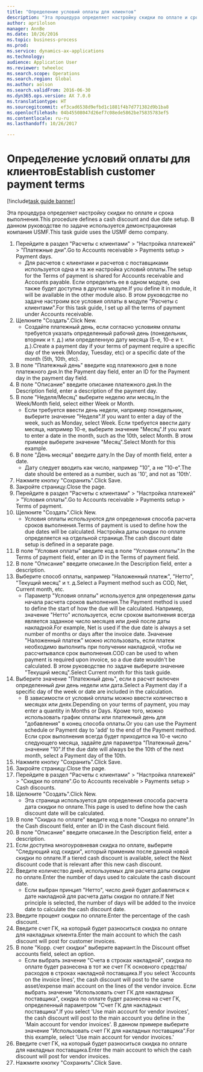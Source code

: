 ```yaml
--- 
title: "Определение условий оплаты для клиентов"
description: "Эта процедура определяет настройку скидки по оплате и срока выполнения."
author: aprilolson
manager: AnnBe
ms.date: 10/26/2016
ms.topic: business-process
ms.prod: 
ms.service: dynamics-ax-applications
ms.technology: 
audience: Application User
ms.reviewer: twheeloc
ms.search.scope: Operations
ms.search.region: Global
ms.author: aolson
ms.search.validFrom: 2016-06-30
ms.dyn365.ops.version: AX 7.0.0
ms.translationtype: HT
ms.sourcegitcommit: ef3cad6538d9efbd1c1881f4b7d771382d9b1ba8
ms.openlocfilehash: 04b45508047d26ef7c08ede5862be75835783ef5
ms.contentlocale: ru-ru
ms.lasthandoff: 10/26/2017

---
```

# <a name="establish-customer-payment-terms"></a><span data-ttu-id="498d4-103">Определение условий оплаты для клиентов</span><span class="sxs-lookup"><span data-stu-id="498d4-103">Establish customer payment terms</span></span>

[!include[task guide banner](../../includes/task-guide-banner.md)]

<span data-ttu-id="498d4-104">Эта процедура определяет настройку скидки по оплате и срока выполнения.</span><span class="sxs-lookup"><span data-stu-id="498d4-104">This procedure defines a cash discount and due date setup.</span></span> <span data-ttu-id="498d4-105">В данном руководстве по задаче используется демонстрационная компания USMF.</span><span class="sxs-lookup"><span data-stu-id="498d4-105">This task guide uses the USMF demo company.</span></span>

1. <span data-ttu-id="498d4-106">Перейдите в раздел "Расчеты с клиентами" > "Настройка платежей" > "Платежные дни".</span><span class="sxs-lookup"><span data-stu-id="498d4-106">Go to Accounts receivable > Payments setup > Payment days.</span></span>
    * <span data-ttu-id="498d4-107">Для расчетов с клиентами и расчетов с поставщиками используется одна и та же настройка условий оплаты.</span><span class="sxs-lookup"><span data-stu-id="498d4-107">The setup for the Terms of payment is shared for Accounts receivable and Accounts payable.</span></span> <span data-ttu-id="498d4-108">Если определить ее в одном модуле, она также будет доступна в другом модуле.</span><span class="sxs-lookup"><span data-stu-id="498d4-108">If you define it in module, it will be available in the other module also.</span></span> <span data-ttu-id="498d4-109">В этом руководстве по задаче настроим все условия оплаты в модуле "Расчеты с клиентами".</span><span class="sxs-lookup"><span data-stu-id="498d4-109">For this task guide, I set up all the terms of payment under Accounts receivable.</span></span>  
2. <span data-ttu-id="498d4-110">Щелкните "Создать".</span><span class="sxs-lookup"><span data-stu-id="498d4-110">Click New.</span></span>
    * <span data-ttu-id="498d4-111">Создайте платежный день, если согласно условиям оплаты требуется указать определенный рабочий день (понедельник, вторник и т. д.) или определенную дату месяца (5-е, 10-е и т. д.).</span><span class="sxs-lookup"><span data-stu-id="498d4-111">Create a payment day if your terms of payment require a specific day of the week (Monday, Tuesday, etc) or a specific date of the month (5th, 10th, etc).</span></span>  
3. <span data-ttu-id="498d4-112">В поле "Платежный день" введите код платежного дня в поле платежного дня.</span><span class="sxs-lookup"><span data-stu-id="498d4-112">In the Payment day field, enter an ID for the Payment day in the payment day field.</span></span>
4. <span data-ttu-id="498d4-113">В поле "Описание" введите описание платежного дня.</span><span class="sxs-lookup"><span data-stu-id="498d4-113">In the Description field, enter a description of the payment day.</span></span>
5. <span data-ttu-id="498d4-114">В поле "Неделя/Месяц" выберите неделю или месяц.</span><span class="sxs-lookup"><span data-stu-id="498d4-114">In the Week/Month field, select either Week or Month.</span></span>
    * <span data-ttu-id="498d4-115">Если требуется ввести день недели, например понедельник, выберите значение "Неделя".</span><span class="sxs-lookup"><span data-stu-id="498d4-115">If you want to enter a day of the week, such as Monday, select Week.</span></span> <span data-ttu-id="498d4-116">Если требуется ввести дату месяца, например 10-е, выберите значение "Месяц".</span><span class="sxs-lookup"><span data-stu-id="498d4-116">If you want to enter a date in the month, such as the 10th, select Month.</span></span> <span data-ttu-id="498d4-117">В этом примере выберите значение "Месяц".</span><span class="sxs-lookup"><span data-stu-id="498d4-117">Select Month for this example.</span></span>  
6. <span data-ttu-id="498d4-118">В поле "День месяца" введите дату.</span><span class="sxs-lookup"><span data-stu-id="498d4-118">In the Day of month field, enter a date.</span></span>
    * <span data-ttu-id="498d4-119">Дату следует вводить как число, например "10", а не "10-е".</span><span class="sxs-lookup"><span data-stu-id="498d4-119">The date should be entered as a number, such as '10', and not as '10th'.</span></span>  
7. <span data-ttu-id="498d4-120">Нажмите кнопку "Сохранить".</span><span class="sxs-lookup"><span data-stu-id="498d4-120">Click Save.</span></span>
8. <span data-ttu-id="498d4-121">Закройте страницу.</span><span class="sxs-lookup"><span data-stu-id="498d4-121">Close the page.</span></span>
9. <span data-ttu-id="498d4-122">Перейдите в раздел "Расчеты с клиентами" > "Настройка платежей" > "Условия оплаты".</span><span class="sxs-lookup"><span data-stu-id="498d4-122">Go to Accounts receivable > Payments setup > Terms of payment.</span></span>
10. <span data-ttu-id="498d4-123">Щелкните "Создать".</span><span class="sxs-lookup"><span data-stu-id="498d4-123">Click New.</span></span>
    * <span data-ttu-id="498d4-124">Условия оплаты используются для определения способа расчета сроков выполнения.</span><span class="sxs-lookup"><span data-stu-id="498d4-124">Terms of payment is used to define how the due dates will be calculated.</span></span> <span data-ttu-id="498d4-125">Настройка даты скидки по оплате определяется на отдельной странице.</span><span class="sxs-lookup"><span data-stu-id="498d4-125">The cash discount date setup is defined in a separate page.</span></span>  
11. <span data-ttu-id="498d4-126">В поле "Условия оплаты" введите код в поле "Условия оплаты".</span><span class="sxs-lookup"><span data-stu-id="498d4-126">In the Terms of payment field, enter an ID in the Terms of payment field.</span></span>
12. <span data-ttu-id="498d4-127">В поле "Описание" введите описание.</span><span class="sxs-lookup"><span data-stu-id="498d4-127">In the Description field, enter a description.</span></span>
13. <span data-ttu-id="498d4-128">Выберите способ оплаты, например "Наложенный платеж", "Нетто", "Текущий месяц" и т. д.</span><span class="sxs-lookup"><span data-stu-id="498d4-128">Select a Payment method such as COD, Net, Current month, etc.</span></span>
    * <span data-ttu-id="498d4-129">Параметр "Условия оплаты" используется для определения даты начала расчета сроков выполнения.</span><span class="sxs-lookup"><span data-stu-id="498d4-129">The Payment method is used to define the start of how the due will be calculated.</span></span>  <span data-ttu-id="498d4-130">Например, значение "Нетто" используется, если сроком выполнения всегда является заданное число месяцев или дней после даты накладной.</span><span class="sxs-lookup"><span data-stu-id="498d4-130">For example, Net is used if the due date is always a set number of months or days after the invoice date.</span></span> <span data-ttu-id="498d4-131">Значение "Наложенный платеж" можно использовать, если платеж необходимо выполнить при получении накладной, чтобы не рассчитывался срок выполнения.</span><span class="sxs-lookup"><span data-stu-id="498d4-131">COD can be used to when payment is required upon invoice, so a due date wouldn't be calculated.</span></span> <span data-ttu-id="498d4-132">В этом руководстве по задаче выберите значение "Текущий месяц".</span><span class="sxs-lookup"><span data-stu-id="498d4-132">Select Current month for this task guide.</span></span>  
14. <span data-ttu-id="498d4-133">Выберите значение "Платежный день", если в расчет включен определенный дни день недели или дата.</span><span class="sxs-lookup"><span data-stu-id="498d4-133">Select a Payment day if a specific day of the  week or date are included in the calculation.</span></span>
    * <span data-ttu-id="498d4-134">В зависимости от условий оплаты можно ввести количество в месяцах или днях.</span><span class="sxs-lookup"><span data-stu-id="498d4-134">Depending on your terms of payment, you may enter a quantity in Months or Days.</span></span> <span data-ttu-id="498d4-135">Кроме того, можно использовать график оплаты или платежный день для "добавления" в конец способа оплаты.</span><span class="sxs-lookup"><span data-stu-id="498d4-135">Or you can use the Payment schedule or Payment day to 'add' to the end of the Payment method.</span></span> <span data-ttu-id="498d4-136">Если срок выполнения всегда будет приходится на 10-е число следующего месяца, задайте для параметра "Платежный день" значение "10".</span><span class="sxs-lookup"><span data-stu-id="498d4-136">If the due date will always be the 10th of the next month, select a Payment day of the 10th.</span></span>  
15. <span data-ttu-id="498d4-137">Нажмите кнопку "Сохранить".</span><span class="sxs-lookup"><span data-stu-id="498d4-137">Click Save.</span></span>
16. <span data-ttu-id="498d4-138">Закройте страницу.</span><span class="sxs-lookup"><span data-stu-id="498d4-138">Close the page.</span></span>
17. <span data-ttu-id="498d4-139">Перейдите в раздел "Расчеты с клиентами" > "Настройка платежей" > "Скидки по оплате".</span><span class="sxs-lookup"><span data-stu-id="498d4-139">Go to Accounts receivable > Payments setup > Cash discounts.</span></span>
18. <span data-ttu-id="498d4-140">Щелкните "Создать".</span><span class="sxs-lookup"><span data-stu-id="498d4-140">Click New.</span></span>
    * <span data-ttu-id="498d4-141">Эта страница используется для определения способа расчета дата скидки по оплате.</span><span class="sxs-lookup"><span data-stu-id="498d4-141">This page is used to define how the cash discount date will be calculated.</span></span>  
19. <span data-ttu-id="498d4-142">В поле "Скидка по оплате" введите код в поле "Скидка по оплате".</span><span class="sxs-lookup"><span data-stu-id="498d4-142">In the Cash discount field, enter an ID in the Cash discount field.</span></span>
20. <span data-ttu-id="498d4-143">В поле "Описание" введите описание.</span><span class="sxs-lookup"><span data-stu-id="498d4-143">In the Description field, enter a description.</span></span>
21. <span data-ttu-id="498d4-144">Если доступна многоуровневая скидка по оплате, выберите "Следующий код скидки", который применим после данной новой скидки по оплате.</span><span class="sxs-lookup"><span data-stu-id="498d4-144">If a tiered cash discount is available, select the Next discount code that is relevant after this new cash discount.</span></span>
22. <span data-ttu-id="498d4-145">Введите количество дней, используемых для расчета даты скидки по оплате.</span><span class="sxs-lookup"><span data-stu-id="498d4-145">Enter the number of days used to calculate the cash discount date.</span></span>
    * <span data-ttu-id="498d4-146">Если выбран принцип "Нетто", число дней будет добавляться к дате накладной для расчета даты скидки по оплате.</span><span class="sxs-lookup"><span data-stu-id="498d4-146">If Net principle is selected, the number of days will be added to the invoice date to calculate the cash discount date.</span></span>  
23. <span data-ttu-id="498d4-147">Введите процент скидки по оплате.</span><span class="sxs-lookup"><span data-stu-id="498d4-147">Enter the percentage of the cash discount.</span></span>
24. <span data-ttu-id="498d4-148">Введите счет ГК, на который будет разноситься скидка по оплате для накладных клиента.</span><span class="sxs-lookup"><span data-stu-id="498d4-148">Enter the main account to which the cash discount will post for customer invoices.</span></span>
25. <span data-ttu-id="498d4-149">В поле "Корр. счет скидки" выберите вариант.</span><span class="sxs-lookup"><span data-stu-id="498d4-149">In the Discount offset accounts field, select an option.</span></span>
    * <span data-ttu-id="498d4-150">Если выбрать значение "Счета в строках накладной", скидка по оплате будет разнесена в тот же счет ГК основного средства/расходов в строках накладной поставщика.</span><span class="sxs-lookup"><span data-stu-id="498d4-150">If you select 'Accounts on the invoice lines', the cash discount will post to the same asset/expense main account on the lines of the vendor invoice.</span></span> <span data-ttu-id="498d4-151">Если выбрать значение "Использовать счет ГК для накладных поставщика", скидка по оплате будет разнесена на счет ГК, определенный параметром "Счет ГК для накладных поставщика".</span><span class="sxs-lookup"><span data-stu-id="498d4-151">If you select 'Use main account for vendor invoices', the cash discount will post to the main account you define in the 'Main account for vendor invoices'.</span></span> <span data-ttu-id="498d4-152">В данном примере выберите значение "Использовать счет ГК для накладных поставщика".</span><span class="sxs-lookup"><span data-stu-id="498d4-152">For this example, select 'Use main account for vendor invoices.'</span></span>  
26. <span data-ttu-id="498d4-153">Введите счет ГК, на который будет разноситься скидка по оплате для накладных поставщика.</span><span class="sxs-lookup"><span data-stu-id="498d4-153">Enter the main account to which the cash discount will post for vendor invoices.</span></span>
27. <span data-ttu-id="498d4-154">Нажмите кнопку "Сохранить".</span><span class="sxs-lookup"><span data-stu-id="498d4-154">Click Save.</span></span>


